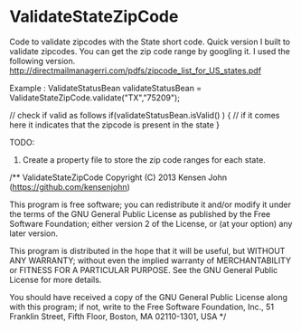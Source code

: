 ValidateStateZipCode
====================

Code to validate zipcodes with the State short code.
Quick version I built to validate zipcodes.
You can get the zip code range by googling it.
I used the following version.
http://directmailmanagerri.com/pdfs/zipcode_list_for_US_states.pdf

Example :
ValidateStatusBean validateStatusBean = ValidateStateZipCode.validate("TX","75209");

// check if valid as follows
if(validateStatusBean.isValid() )
{
  // if it comes here it indicates that the zipcode is present in the state 
}

TODO:
1) Create a property file to store the zip code ranges for each state.


/**
ValidateStateZipCode
Copyright (C) 2013  Kensen John (https://github.com/kensenjohn)

This program is free software; you can redistribute it and/or
modify it under the terms of the GNU General Public License
as published by the Free Software Foundation; either version 2
of the License, or (at your option) any later version.

This program is distributed in the hope that it will be useful,
but WITHOUT ANY WARRANTY; without even the implied warranty of
MERCHANTABILITY or FITNESS FOR A PARTICULAR PURPOSE.  See the
GNU General Public License for more details.

You should have received a copy of the GNU General Public License
along with this program; if not, write to the Free Software
Foundation, Inc., 51 Franklin Street, Fifth Floor, Boston, MA  02110-1301, USA
*/
